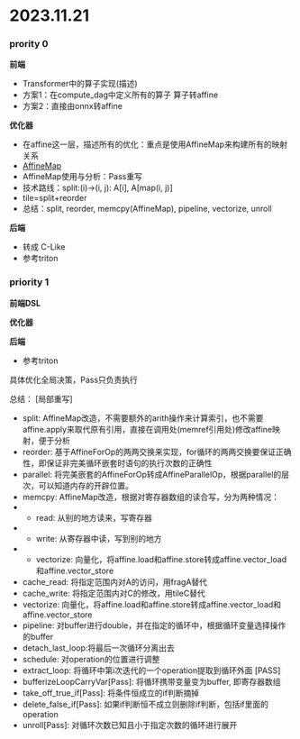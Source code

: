 # 2023.11.21

### prority 0
**前端**
- Transformer中的算子实现(描述)
- 方案1：在compute_dag中定义所有的算子
        算子转affine
- 方案2：直接由onnx转affine

**优化器**
- 在affine这一层，描述所有的优化：重点是使用AffineMap来构建所有的映射关系
- [AffineMap](https://mlir.llvm.org/docs/Dialects/Affine/#polyhedral-structures)
- AffineMap使用与分析：Pass重写
- 技术路线：split:(i)->(i, j): A[i], A[map(i, j)]
- tile=split+reorder
- 总结：split, reorder, memcpy(AffineMap), pipeline, vectorize, unroll

**后端**
- 转成 C-Like
- 参考triton


### priority 1

**前端DSL**

**优化器**

**后端**
- 参考triton

具体优化全局决策，Pass只负责执行

总结：
[局部重写]
- split: AffineMap改造，不需要额外的arith操作来计算索引，也不需要affine.apply来取代原有引用，直接在调用处(memref引用处)修改affine映射，便于分析
- reorder: 基于AffineForOp的两两交换来实现，for循环的两两交换要保证正确性，即保证非完美循环嵌套时语句的执行次数的正确性
- parallel: 将完美嵌套的AffineForOp转成AffineParallelOp，根据parallel的层次，可以知道内存的开辟位置。
- memcpy: AffineMap改造，根据对寄存器数组的读合写，分为两种情况：
- - read: 从别的地方读来，写寄存器
- - write: 从寄存器中读，写到别的地方
- - vectorize: 向量化，将affine.load和affine.store转成affine.vector_load和affine.vector_store
- cache_read: 将指定范围内对A的访问，用fragA替代
- cache_write: 将指定范围内对C的修改，用tileC替代
- vectorize: 向量化，将affine.load和affine.store转成affine.vector_load和affine.vector_store
- pipeline: 对buffer进行double，并在指定的循环中，根据循环变量选择操作的buffer
- detach_last_loop:将最后一次循环分离出去
- schedule: 对operation的位置进行调整
- extract_loop: 将循环中第i次迭代的一个operation提取到循环外面
[PASS]
- bufferizeLoopCarryVar[Pass]: 将循环携带变量变为buffer, 即寄存器数组
- take_off_true_if[Pass]: 将条件恒成立的if判断摘掉
- delete_false_if[Pass]: 如果if判断恒不成立则删除if判断，包括if里面的operation
- unroll[Pass]: 对循环次数已知且小于指定次数的循环进行展开